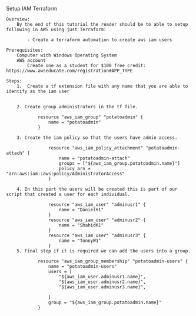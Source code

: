 Setup IAM Terraform

	Overview:
		By the end of this tutorial the reader should be to able to setup following in AWS using just Terraform:
		
			- Create a terraform automation to create aws iam users
	
	Prerequisites:
		Computer with Windows Operating System
		AWS account
    		Create one as a student for $100 free credit: https://www.awseducate.com/registration#APP_TYPE

	Steps:
		1.  Create a tf extension file with any name that you are able to identify as the iam user

				
		2. Create group administrators in the tf file. 

				resource "aws_iam_group" "potatoadmin" {
					name = "potatoadmin"
				}
				
		3. Create the iam policy so that the users have admin access.
		
					resource "aws_iam_policy_attachment" "potatoadmin-attach" {
						name = "potatoadmin-attach"
						groups = ["${aws_iam_group.potatoadmin.name}"]
						policy_arn = "arn:aws:iam::aws:policy/AdministratorAccess"
					}
				
		4. In this part the users will be created this is part of our script that created a user for each individual.
				
					resource "aws_iam_user" "adminusr1" {
						name = "DanielH1"
					}
					resource "aws_iam_user" "adminusr2" {
						name = "ShahidK1"
					}
					resource "aws_iam_user" "adminusr3" {
						name = "TonnyW1"
					}
		5. Final step if it is required we can add the users into a group.
		
				resource "aws_iam_group_membership" "potatoadmin-users" {
					name = "potatoadmin-users"
					users = [
						"${aws_iam_user.adminusr1.name}",
						"${aws_iam_user.adminusr2.name}",
						"${aws_iam_user.adminusr3.name}",

					]
					group = "${aws_iam_group.potatoadmin.name}"
				}
